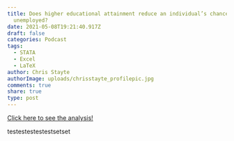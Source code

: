```yaml
---
title: Does higher educational attainment reduce an individual’s chance of being
  unemployed?
date: 2021-05-08T19:21:40.917Z
draft: false
categories: Podcast
tags:
  - STATA
  - Excel
  - LaTeX
author: Chris Stayte
authorImage: uploads/chrisstayte_profilepic.jpg
comments: true
share: true
type: post
---
```

[Click here to see the analysis!](https://drive.google.com/file/d/1p2tGw41J_2rAbJitrV6C6-OVoopiNLRl/view?usp=sharing)

testestestestestsetset